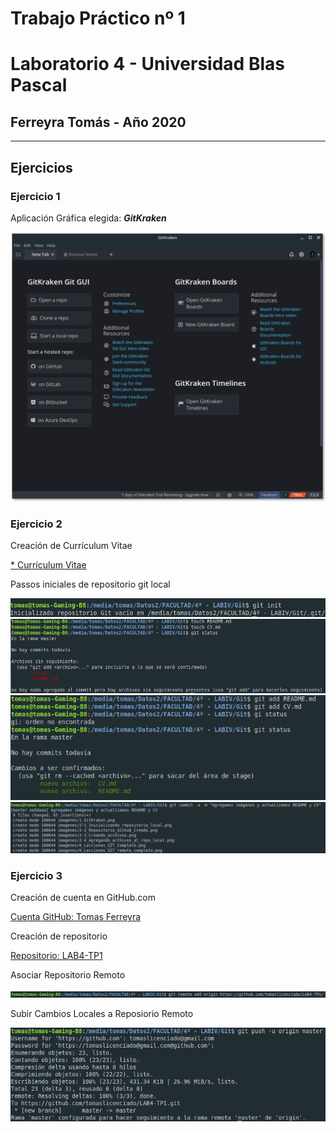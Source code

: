 # Trabajo Práctico nº 1

# Laboratorio 4 - Universidad Blas Pascal

## Ferreyra Tomás - Año 2020

----------------------------------------------

## Ejercicios


### Ejercicio 1
	
Aplicación Gráfica elegida: **_GitKraken_**
	
![Imagen de interfaz de GitKraken](imagenes/1_GitKraken.png "Imagen de interfaz de GitKraken")

### Ejercicio 2

Creación de Currículum Vitae
	
[* Currículum Vitae](CV.md)

Passos iniciales de repositorio git local
		
![Inicializando Repositorio Local](imagenes/2-1_Inicializando_repositorio_local.png "Inicializando Repositorio Local")
![Creando Archivos README.md y CV.md](imagenes/2-2_Creando_archivos.png "Creando Archivos README.md y CV.md")
![Agregando Archivos al Repositorio Local](imagenes/2-3_Agregando_archivos_al_repo_local.png "Agregando Archivos al Repositorio Local")
![Modificando y Actualizando Archivos Locales](imagenes/2-4_Actualizacion_de_archivos.png "Modificando y Actualizando Archivos Locales")
	
### Ejercicio 3

Creación de cuenta en GitHub.com
	
[Cuenta GitHub: Tomas Ferreyra](https://github.com/tomaslicenciado)
	
Creación de repositorio
	
[Repositorio: LAB4-TP1](https://github.com/tomaslicenciado/LAB4-TP1)
	
Asociar Repositorio Remoto
	
![Asociando Repositorio Remoto con Repositorio Local](imagenes/3-2_Asociar_Repositorio_Remoto.png "Asociando Repositorio Remoto con Repositorio Local")
	
Subir Cambios Locales a Reposiorio Remoto
	
![Primer Push](imagenes/3-3_Primer_Push.png "Primer Push")

